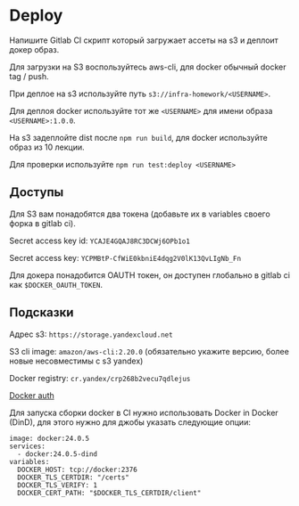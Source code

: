 # Deploy

Напишите Gitlab CI скрипт который загружает ассеты на s3 и деплоит докер образ.

Для загрузки на S3 воспользуйтесь aws-cli, для docker обычный docker tag / push.

При деплое на s3 используйте путь `s3://infra-homework/<USERNAME>`.

Для деплоя docker используйте тот же `<USERNAME>` для имени образа `<USERNAME>:1.0.0`.

На s3 задеплойте dist после `npm run build`, для docker используйте образ из 10 лекции.

Для проверки используйте `npm run test:deploy <USERNAME>`

## Доступы

Для S3 вам понадобятся два токена (добавьте их в variables своего форка в gitlab ci).

Secret access key id: `YCAJE4GQAJ8RC3DCWj6OPb1o1`

Secret access key: `YCPMBtP-CfWiE0kbniE4dqg2V0lK13QvLIgNb_Fn`

Для докера понадобится OAUTH токен, он доступен глобально в gitlab ci как `$DOCKER_OAUTH_TOKEN`.

## Подсказки

Адрес s3: `https://storage.yandexcloud.net`

S3 cli image: `amazon/aws-cli:2.20.0` (обязательно укажите версию, более новые несовместимы с s3 yandex)

Docker registry: `cr.yandex/crp268b2vecu7qdlejus`

[Docker auth](https://yandex.cloud/ru/docs/container-registry/operations/authentication?from=int-console-help-center-or-nav#user)

Для запуска сборки docker в CI нужно использовать Docker in Docker (DinD), для этого нужно для джобы указать следующие опции:

```
image: docker:24.0.5
services:
  - docker:24.0.5-dind
variables:
  DOCKER_HOST: tcp://docker:2376
  DOCKER_TLS_CERTDIR: "/certs"
  DOCKER_TLS_VERIFY: 1
  DOCKER_CERT_PATH: "$DOCKER_TLS_CERTDIR/client"
```
